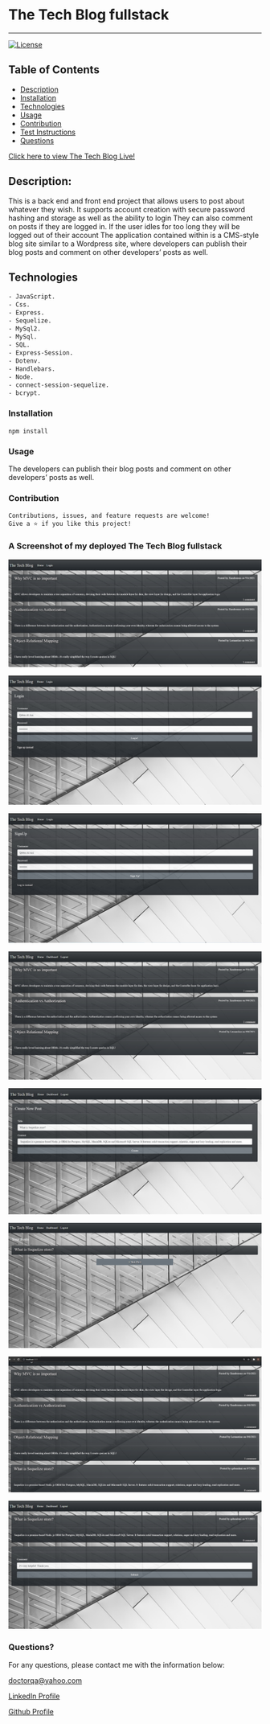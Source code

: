 # The Tech Blog fullstack

---

[![License](https://img.shields.io/badge/License-MIT-yellow.svg)](https://opensource.org/licenses/MIT)

## Table of Contents

- [Description](#description)
- [Installation](#installation)
- [Technologies](#Technologies)
- [Usage](#usage)
- [Contribution](#contribution)
- [Test Instructions](#test-instructions)
- [Questions](#questions)

[Click here to view The Tech Blog Live! ]()

## Description:

This is a back end and front end project that allows users to post about whatever they wish. It supports account creation with secure password hashing and storage as well as the ability to login They can also comment on posts if they are logged in. If the user idles for too long they will be logged out of their account The application contained within is a CMS-style blog site similar to a Wordpress site, where developers can publish their blog posts and comment on other developers’ posts as well.

## Technologies

```
- JavaScript.
- Css.
- Express.
- Sequelize.
- MySql2.
- MySql.
- SQL.
- Express-Session.
- Dotenv.
- Handlebars.
- Node.
- connect-session-sequelize.
- bcrypt.
```

### Installation

```
npm install
```

### Usage

The developers can publish their blog posts and comment on other developers’ posts as well.


### Contribution

```
Contributions, issues, and feature requests are welcome!
Give a ⭐️ if you like this project!
```

### A Screenshot of my deployed The Tech Blog fullstack

![ScreenShots](./public/images/screenshots/Screenshot1a.png)


![ScreenShots](./public/images/screenshots/Screenshot1aa.png)


![ScreenShots](./public/images/screenshots/Screenshot1aaa.png)

![ScreenShots](./public/images/screenshots/Screenshot1png.png)

![ScreenShots](./public/images/screenshots/Screenshot2a.png)

![ScreenShots](./public/images/screenshots/Screenshot3a.png)

![ScreenShots](./public/images/screenshots/Screenshot4a.png)

![ScreenShots](./public/images/screenshots/Screenshot5a.png)



### Questions?

For any questions, please contact me with the information below:

doctorqa@yahoo.com

[LinkedIn Profile](https://www.linkedin.com/in/qabas-al-ani-7b858863/)

[Github Profile](https://github.com/Qabas-al-ani)
